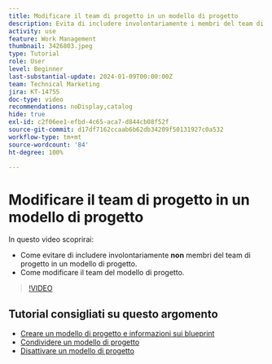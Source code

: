 ```yaml
---
title: Modificare il team di progetto in un modello di progetto
description: Evita di includere involontariamente i membri del team di progetto in un modello di progetto imparando a modificare quest’ultimo.
activity: use
feature: Work Management
thumbnail: 3426803.jpeg
type: Tutorial
role: User
level: Beginner
last-substantial-update: 2024-01-09T00:00:00Z
team: Technical Marketing
jira: KT-14755
doc-type: video
recommendations: noDisplay,catalog
hide: true
exl-id: c2f06ee1-efbd-4c65-aca7-d844cb08f52f
source-git-commit: d17df7162ccaab6b62db34209f50131927c0a532
workflow-type: tm+mt
source-wordcount: '84'
ht-degree: 100%

---
```


# Modificare il team di progetto in un modello di progetto

In questo video scoprirai:

* Come evitare di includere involontariamente **non** membri del team di progetto in un modello di progetto.
* Come modificare il team del modello di progetto.

>[!VIDEO](https://video.tv.adobe.com/v/3441558/?quality=12&learn=on&enablevpops&captions=ita)

## Tutorial consigliati su questo argomento

* [Creare un modello di progetto e informazioni sui blueprint](/help/manage-work/create-and-manage-project-templates/create-a-project-template.md)
* [Condividere un modello di progetto](/help/manage-work/create-and-manage-project-templates/share-a-project-template.md)
* [Disattivare un modello di progetto](/help/manage-work/create-and-manage-project-templates/deactivate-a-project-template.md)
